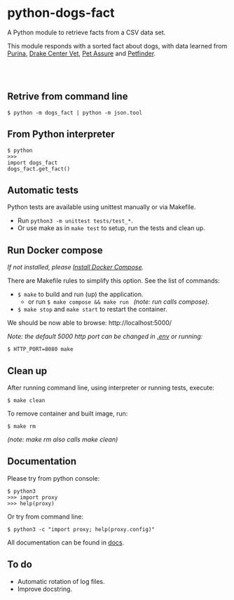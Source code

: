# python-dogs-fact

A Python module to retrieve facts from a CSV data set.

This module responds with a sorted fact about dogs, with data learned from 
[Purina](
https://www.purina.co.uk/dogs/behaviour-and-training/understanding-dog-behaviours/amazing-dog-facts), 
[Drake Center Vet](
https://www.thedrakecenter.com/services/dogs/blog/23-amazing-facts-about-dogs-you-probably-didnt-know), 
[Pet Assure](https://www.petassure.com/new-newsletters/50-fascinating-facts-about-dogs/) and 
[Petfinder](https://www.petfinder.com/dogs/bringing-a-dog-home/facts-about-new-dog/).


&nbsp;  
&nbsp;  
## Retrive from command line

    $ python -m dogs_fact | python -m json.tool


## From Python interpreter

    $ python
    >>>
    import dogs_fact
    dogs_fact.get_fact()


## Automatic tests
Python tests are available using unittest manually or via Makefile.  

- Run ` python3 -m unittest tests/test_* `.
- Or use make as in ` make test ` to setup, run the tests and clean up.


## Run Docker compose
_If not installed, please [Install Docker Compose](https://docs.docker.com/compose/install/)._

There are Makefile rules to simplify this option. See the list of commands:

- ` $ make ` to build and run (up) the application.
    - or run `$ make compose && make run ` _(note: run calls compose)_.
- ` $ make stop ` and ` make start ` to restart the container.

We should be now able to browse: http://localhost:5000/  

_Note: the default 5000 http port can be changed in [.env](.env) or running:_

    $ HTTP_PORT=8080 make


## Clean up
After running command line, using interpreter or running tests, execute:

    $ make clean

To remove container and built image, run:

    $ make rm

_(note: make rm also calls make clean)_


## Documentation
Please try from python console:

    $ python3
    >>> import proxy
    >>> help(proxy)

Or try from command line:

    $ python3 -c "import proxy; help(proxy.config)"

All documentation can be found in [docs](docs).


## To do

* Automatic rotation of log files.
* Improve docstring.

